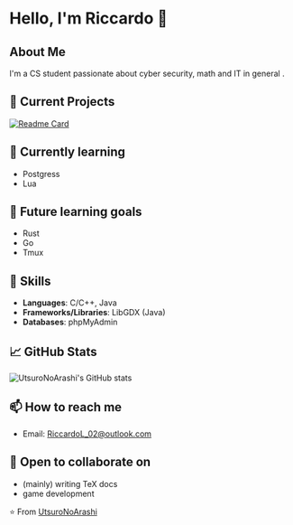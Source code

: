 # Hello, I'm Riccardo 👋

## About Me
I'm a CS student passionate about cyber security, 
math and IT in general . 

## 🔭 Current Projects
[![Readme Card](https://github-readme-stats.vercel.app/api/pin/?username=UtsuroNoArashi&repo=lecturenotes&theme=rose_pine)](https://github.com/UtsuroNoArashi/lecturenotes)

## 🌱 Currently learning 
- Postgress
- Lua

## 🎯 Future learning goals 
- Rust
- Go
- Tmux

## 💼 Skills
- **Languages**: C/C++, Java
- **Frameworks/Libraries**: LibGDX (Java)
- **Databases**: phpMyAdmin

## 📈 GitHub Stats
![UtsuroNoArashi's GitHub stats](https://github-readme-stats.vercel.app/api?username=UtsuroNoArashi&show_icons=true&theme=rose_pine)

## 📫 How to reach me
- Email: RiccardoL_02@outlook.com

## 🤝 Open to collaborate on
- (mainly) writing TeX docs
- game development

⭐️ From [UtsuroNoArashi](https://github.com/UtsuroNoArashi)
